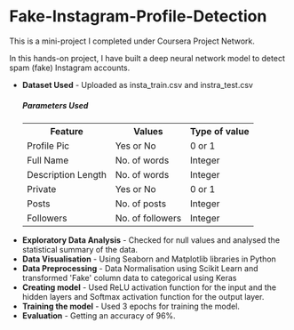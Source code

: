 # Fake-Instagram-Profile-Detection

This is a mini-project I completed under Coursera Project Network. 

In this hands-on project, I have built a deep neural network model to detect spam (fake) Instagram accounts.

<ul>
  <li><b>Dataset Used</b> - Uploaded as insta_train.csv and instra_test.csv
    <h5>Parameters Used</h5>
    <table>
      <tr><th>Feature</th><th>Values</th><th>Type of value</th></tr>
      <tr><td>Profile Pic</td><td>Yes or No</td><td>0 or 1</td></tr>
      <tr><td>Full Name</td><td>No. of words</td><td>Integer</td></tr>
      <tr><td>Description Length</td><td>No. of words</td><td>Integer</td></tr>
      <tr><td>Private</td><td>Yes or No</td><td>0 or 1</td></tr>
      <tr><td>Posts</td><td>No. of posts</td><td>Integer</td></tr>
      <tr><td>Followers</td><td>No. of followers</td><td>Integer</td></tr>
    </table>     
  </li>
  <li><b>Exploratory Data Analysis</b> - Checked for null values and analysed the statistical summary of the data</i>.</li>
  <li><b>Data Visualisation</b> - Using Seaborn and Matplotlib libraries in Python
  <li><b>Data Preprocessing</b> - Data Normalisation using Scikit Learn and transformed 'Fake' column data to categorical using Keras
  <li><b>Creating model</b> - Used ReLU activation function for the input and the hidden layers and Softmax activation function for the output layer.</li>
  <li><b>Training the model</b> - Used 3 epochs for training the model.</li>
  <li><b>Evaluation</b> - Getting an accuracy of 96%.</li>

